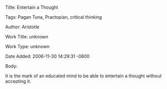 Title:  Entertain a Thought

Tags:   Pagan Tuna, Practopian, critical thinking

Author: Aristotle

Work Title: unknown

Work Type: unknown

Date Added: 2006-11-30 14:29:31 -0800

Body: 

It is the mark of an educated mind to be able to entertain a thought without accepting it.

